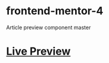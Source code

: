 # frontend-mentor-4
Article preview component master
# [Live Preview](https://joker-bat.github.io/frontend-mentor-4/)
